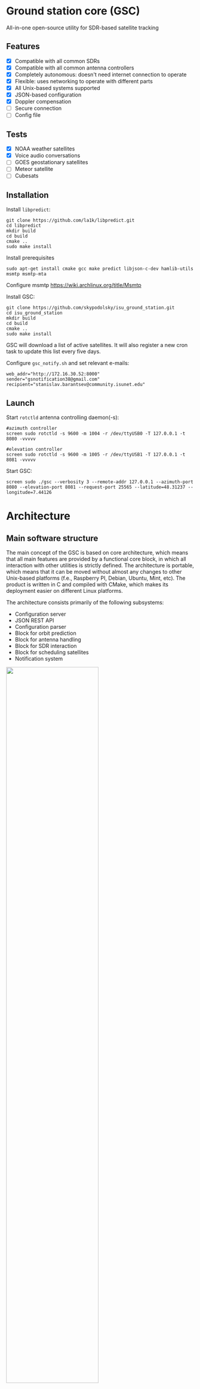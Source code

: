 # Ground station core (GSC)

All-in-one open-source utility for SDR-based satellite tracking


## Features

- [x] Compatible with all common SDRs
- [x] Compatible with all common antenna controllers
- [x] Completely autonomous: doesn't need internet connection to operate
- [x] Flexible: uses networking to operate with different parts
- [x] All Unix-based systems supported
- [x] JSON-based configuration
- [x] Doppler compensation
- [ ] Secure connection
- [ ] Config file

## Tests

- [x] NOAA weather satellites
- [x] Voice audio conversations
- [ ] GOES geostationary satellites
- [ ] Meteor satellite
- [ ] Cubesats

## Installation

Install `libpredict`:
```
git clone https://github.com/la1k/libpredict.git
cd libpredict
mkdir build
cd build
cmake ..
sudo make install
```

Install prerequisites
```
sudo apt-get install cmake gcc make predict libjson-c-dev hamlib-utils msmtp msmtp-mta
```

Configure msmtp
https://wiki.archlinux.org/title/Msmtp

Install GSC:
```
git clone https://github.com/skypodolsky/isu_ground_station.git
cd isu_ground_station
mkdir build
cd build
cmake ..
sudo make install
```

GSC will download a list of active satellites.
It will also register a new cron task to update this list every five days.

Configure `gsc_notify.sh` and set relevant e-mails:

```
web_addr="http://172.16.30.52:8000"
sender="gsnotification38@gmail.com"
recipient="stanislav.barantsev@community.isunet.edu"
```

## Launch

Start `rotctld` antenna controlling daemon(-s):

```
#azimuth controller
screen sudo rotctld -s 9600 -m 1004 -r /dev/ttyUSB0 -T 127.0.0.1 -t 8080 -vvvvv

#elevation controller
screen sudo rotctld -s 9600 -m 1005 -r /dev/ttyUSB1 -T 127.0.0.1 -t 8081 -vvvvv
```

Start GSC:
```
screen sudo ./gsc --verbosity 3 --remote-addr 127.0.0.1 --azimuth-port 8080 --elevation-port 8081 --request-port 25565 --latitude=48.31237 --longitude=7.44126
```

# Architecture

## Main software structure
The main concept of the GSC is based on core architecture, which means that all main features are provided by a functional core block, in which all interaction with other utilities is strictly defined. The architecture is portable, which means that it can be moved without almost any changes to other Unix-based platforms (f.e., Raspberry PI, Debian, Ubuntu, Mint, etc). The product is written in C and compiled with CMake, which makes its deployment easier on different Linux platforms.

The architecture consists primarily of the following subsystems:
 - Configuration server
 - JSON REST API
 - Configuration parser
 - Block for orbit prediction
 - Block for antenna handling
 - Block for SDR interaction
 - Block for scheduling satellites
 - Notification system

<img src="img/img1.png" width="70%" height="70%">

Antenna rotators’ controllers are programmed by rotctld daemon. It is a part of Hamlib library, which is widely used as a software controlling unit for ground stations all around the world. It is a standard Linux-based utility that supports a lot of controllers of antenna rotators. Widely used for numerous prediction programs like GPredict, libpredict library for orbit prediction has found an application in this project too. For compatibility with all popular SDRs, SoapySDR library was chosen. It provides a hardware-independent C API for interaction, which is used to control an SDR. The system is configured from console (all static variables, f.e., latitude, longitude, azimuth offset compensation, etc.) and via network requests (dynamic configuration, f.e., tracking configuration). GSC uses a network server to make the second configuration type possible. To provide a reliable solution, libev library for network events handling has been integrated. Last but not least, libjson-c, a C-based library for parsing JSON requests, has also been chosen as a lightweight JSON parsing library.

## Work sequence
<img src="img/img2.png" width="50%" height="50%">

## Satellite scheduling
<img src="img/img3.png" width="50%" height="50%">

## Debugging of scheduler
A so-called ‘time travel’ approach was implemented. By ‘time travel’ a virtual change in time is assumed. It means that if we need to simulate a moving satellite that was scheduled to a specific time, we just need to make the system think that this time has arrived. In such a case system will behave exactly as when the real satellite comes over the horizon. There are two time travels possible in the scope of the GSC utility, that provides a full scope of debugging functionality that was needed during development:

 - Time travel to the next satellite’s AOS
 - Time travel to the next satellite’s LOS

The first case in makes it possible to simulate the next satellite: this is important to verify that the antenna positioning system and SDR recording works properly. The second one was useful to estimate the scheduling for a bigger time scale.

# Results

## Western Europe from the NOAA 18 satellite on 30 Mar 2021, multispectral analysis instrument
<img src="img/img4.jpg" width="50%" height="50%">

## Northern Sahara and Italy in Map Colored in Infrared (MCIR), NOAA-18, 5 Apr 2021
<img src="img/img5.jpg" width="50%" height="50%">

## France as seen from the NOAA 18 satellite on 6 Apr 2021, multispectral analysis instrument
<img src="img/img6.jpg" width="50%" height="50%">
